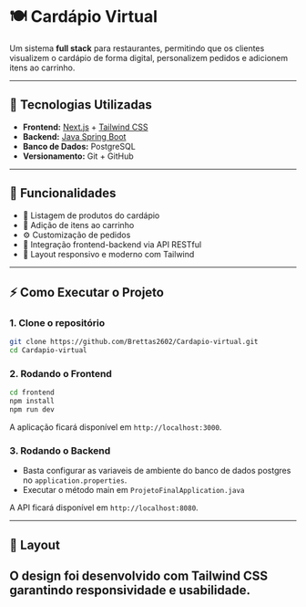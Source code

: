 # 🍽️ Cardápio Virtual

Um sistema **full stack** para restaurantes, permitindo que os clientes visualizem o cardápio de forma digital, personalizem pedidos e adicionem itens ao carrinho.  

---

## 🚀 Tecnologias Utilizadas
- **Frontend:** [Next.js](https://nextjs.org/) + [Tailwind CSS](https://tailwindcss.com/)  
- **Backend:** [Java Spring Boot](https://spring.io/projects/spring-boot)  
- **Banco de Dados:** PostgreSQL  
- **Versionamento:** Git + GitHub  

---

## 📂 Funcionalidades
- 📌 Listagem de produtos do cardápio  
- 🛒 Adição de itens ao carrinho  
- ⚙️ Customização de pedidos  
- 🔄 Integração frontend-backend via API RESTful  
- 📱 Layout responsivo e moderno com Tailwind  

---

## ⚡ Como Executar o Projeto

### 1. Clone o repositório
```bash
git clone https://github.com/Brettas2602/Cardapio-virtual.git
cd Cardapio-virtual
````

### 2. Rodando o Frontend

```bash
cd frontend
npm install
npm run dev
```

A aplicação ficará disponível em `http://localhost:3000`.

### 3. Rodando o Backend

- Basta configurar as variaveis de ambiente do banco de dados postgres no ```application.properties```.
- Executar o método main em ```ProjetoFinalApplication.java```

A API ficará disponível em `http://localhost:8080`.

---

## 🎨 Layout

O design foi desenvolvido com **Tailwind CSS** garantindo responsividade e usabilidade.
---
